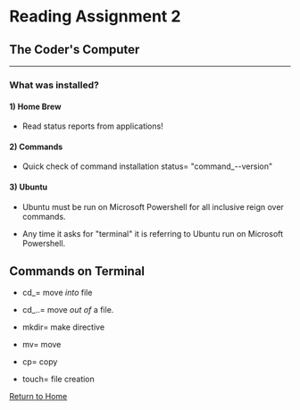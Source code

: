 # Reading Assignment 2
## The Coder's Computer
<hr />

### What was installed?

#### 1) Home Brew

- Read status reports from applications!

#### 2) Commands

- Quick check of command installation status= "command_--version"

#### 3) Ubuntu

- Ubuntu must be run on Microsoft Powershell for all inclusive reign over commands.

- Any time it asks for "terminal" it is referring to Ubuntu run on Microsoft Powershell.

## Commands on Terminal

- cd_<File>= move *into* file

- cd_..= move *out of* a file.

- mkdir= make directive

- mv= move

- cp= copy

- touch= file creation

[Return to Home](README.md)